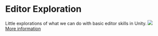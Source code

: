 # Editor Exploration
Little explorations of what we can do with basic editor skills in Unity.
[![](https://camo.githubusercontent.com/f62643462ca2ae9706004263c6cfde5d8e790773/687474703a2f2f696d672e796f75747562652e636f6d2f76692f52496e5575315f386147772f6d617872657364656661756c742e6a7067)](https://github.com/JamsCenter/2017_10_16_UnityStarterPack/wiki/TF%23014)
[More information](https://github.com/JamsCenter/2017_10_16_UnityStarterPack/wiki/TF%23014)
